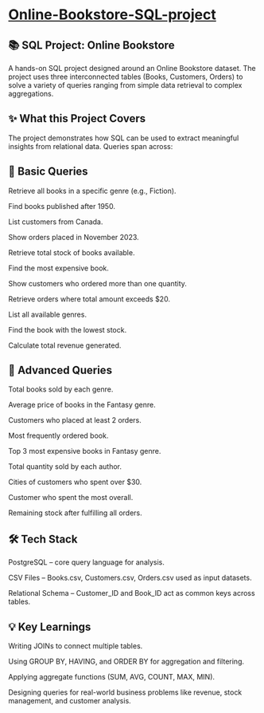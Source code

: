 # [Online-Bookstore-SQL-project](https://github.com/PrachiGupta227/Online-Bookstore-SQL-project/blob/main/project%20bookstore.sql)

## 📚 SQL Project: Online Bookstore

A hands-on SQL project designed around an Online Bookstore dataset. The project uses three interconnected tables (Books, Customers, Orders) to solve a variety of queries ranging from simple data retrieval to complex aggregations.

## ✨ What this Project Covers

The project demonstrates how SQL can be used to extract meaningful insights from relational data. Queries span across:

## 🔹 Basic Queries

Retrieve all books in a specific genre (e.g., Fiction).

Find books published after 1950.

List customers from Canada.

Show orders placed in November 2023.

Retrieve total stock of books available.

Find the most expensive book.

Show customers who ordered more than one quantity.

Retrieve orders where total amount exceeds $20.

List all available genres.

Find the book with the lowest stock.

Calculate total revenue generated.

## 🔹 Advanced Queries

Total books sold by each genre.

Average price of books in the Fantasy genre.

Customers who placed at least 2 orders.

Most frequently ordered book.

Top 3 most expensive books in Fantasy genre.

Total quantity sold by each author.

Cities of customers who spent over $30.

Customer who spent the most overall.

Remaining stock after fulfilling all orders.

## 🛠 Tech Stack

PostgreSQL  – core query language for analysis.

CSV Files – Books.csv, Customers.csv, Orders.csv used as input datasets.

Relational Schema – Customer_ID and Book_ID act as common keys across tables.

## 💡 Key Learnings

Writing JOINs to connect multiple tables.

Using GROUP BY, HAVING, and ORDER BY for aggregation and filtering.

Applying aggregate functions (SUM, AVG, COUNT, MAX, MIN).

Designing queries for real-world business problems like revenue, stock management, and customer analysis.


